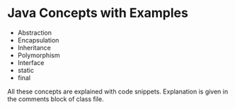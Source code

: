 # Java Concepts with Examples

* Abstraction
* Encapsulation
* Inheritance
* Polymorphism
* Interface
* static
* final

All these concepts are explained with code snippets. Explanation is given in the comments block of class file.
